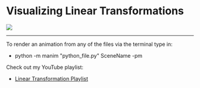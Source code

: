 # Visualizing Linear Transformations
![](transform.gif)

---

To render an animation from any of the files via the terminal type in:
- python -m manim "python_file.py" SceneName -pm

Check out my YouTube playlist:
- [Linear Transformation Playlist](https://www.youtube.com/playlist?list=PLbjtwg_pLFbkDJchyDkefSP-F3Rty_kJy)